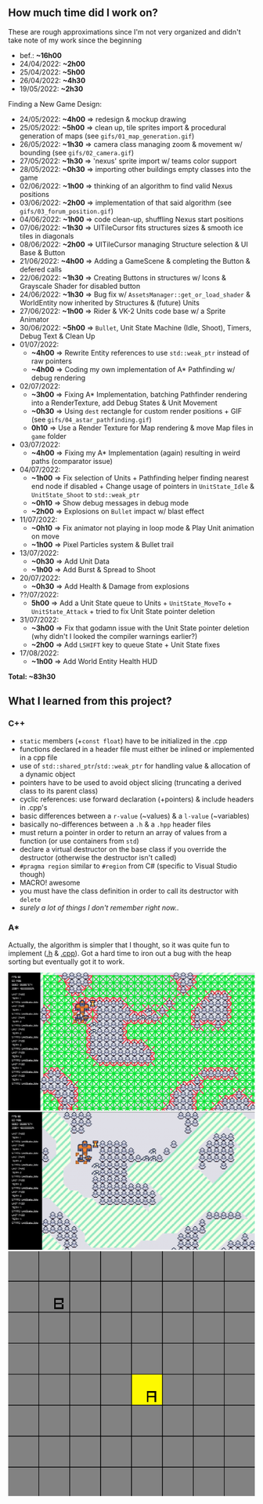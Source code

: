 ## How much time did I work on?
These are rough approximations since I'm not very organized and didn't take note of my work since the beginning
+ bef.: **~16h00**
+ 24/04/2022: **~2h00**
+ 25/04/2022: **~5h00**
+ 26/04/2022: **~4h30**
+ 19/05/2022: **~2h30**

Finding a New Game Design:
+ 24/05/2022: **~4h00** => redesign & mockup drawing
+ 25/05/2022: **~5h00** => clean up, tile sprites import & procedural generation of maps (see `gifs/01_map_generation.gif`)
+ 26/05/2022: **~1h30** => camera class managing zoom & movement w/ bounding (see `gifs/02_camera.gif`)
+ 27/05/2022: **~1h30** => 'nexus' sprite import w/ teams color support
+ 28/05/2022: **~0h30** => importing other buildings empty classes into the game
+ 02/06/2022: **~1h00** => thinking of an algorithm to find valid Nexus positions
+ 03/06/2022: **~2h00** => implementation of that said algorithm (see `gifs/03_forum_position.gif`)
+ 04/06/2022: **~1h00** => code clean-up, shuffling Nexus start positions
+ 07/06/2022: **~1h30** => UITileCursor fits structures sizes & smooth ice tiles in diagonals
+ 08/06/2022: **~2h00** => UITileCursor managing Structure selection & UI Base & Button
+ 21/06/2022: **~4h00** => Adding a GameScene & completing the Button & defered calls
+ 22/06/2022: **~1h30** => Creating Buttons in structures w/ Icons & Grayscale Shader for disabled button
+ 24/06/2022: **~1h30** => Bug fix w/ `AssetsManager::get_or_load_shader` & WorldEntity now inherited by Structures & (future) Units
+ 27/06/2022: **~1h00** => Rider & VK-2 Units code base w/ a Sprite Animator
+ 30/06/2022: **~5h00** => `Bullet`, Unit State Machine (Idle, Shoot), Timers, Debug Text & Clean Up
+ 01/07/2022:
	+ **~4h00** => Rewrite Entity references to use `std::weak_ptr` instead of raw pointers
	+ **~4h00** => Coding my own implementation of A* Pathfinding w/ debug rendering
+ 02/07/2022:
	+ **~3h00** => Fixing A* Implementation, batching Pathfinder rendering into a RenderTexture, add Debug States & Unit Movement
	+ **~0h30** => Using `dest` rectangle for custom render positions + GIF (see `gifs/04_astar_pathfinding.gif`)
	+ **0h10** => Use a Render Texture for Map rendering & move Map files in `game` folder
+ 03/07/2022:
	+ **~4h00** => Fixing my A* Implementation (again) resulting in weird paths (comparator issue)
+ 04/07/2022: 
	+ **~1h00** => Fix selection of Units + Pathfinding helper finding nearest end node if disabled + Change usage of pointers in `UnitState_Idle` & `UnitState_Shoot` to `std::weak_ptr`
	+ **~0h10** => Show debug messages in debug mode
	+ **~2h00** => Explosions on `Bullet` impact w/ blast effect
+ 11/07/2022:
	+ **~0h10** => Fix animator not playing in loop mode & Play Unit animation on move
	+ **~1h00** => Pixel Particles system & Bullet trail
+ 13/07/2022:
	+ **~0h30** => Add Unit Data
	+ **~1h00** => Add Burst & Spread to Shoot
+ 20/07/2022:
	+ **~0h30** => Add Health & Damage from explosions
+ ??/07/2022:
	+ **5h00** => Add a Unit State queue to Units + `UnitState_MoveTo` + `UnitState_Attack` + tried to fix Unit State pointer deletion
+ 31/07/2022:
	+ **~3h00** => Fix that godamn issue with the Unit State pointer deletion (why didn't I looked the compiler warnings earlier?)
	+ **~2h00** => Add `LSHIFT` key to queue State + Unit State fixes
+ 17/08/2022:
	+ **~1h00** => Add World Entity Health HUD

**Total: ~83h30**

## What I learned from this project?

### C++
+ `static` members (+`const float`) have to be initialized in the .cpp
+ functions declared in a header file must either be inlined or implemented in a cpp file
+ use of `std::shared_ptr`/`std::weak_ptr` for handling value & allocation of a dynamic object
+ pointers have to be used to avoid object slicing (truncating a derived class to its parent class)
+ cyclic references: use forward declaration (+pointers) & include headers in .cpp's
+ basic differences between a `r-value` (~values) & a `l-value` (~variables)
+ basically no-differences between a `.h` & a `.hpp` header files
+ must return a pointer in order to return an array of values from a function (or use containers from `std`)
+ declare a virtual destructor on the base class if you override the destructor (otherwise the destructor isn't called)
+ `#pragma region` similar to `#region` from C# (specific to Visual Studio though)
+ MACRO! awesome
+ you must have the class definition in order to call its destructor with `delete` 
+ *surely a lot of things I don't remember right now..*

### A*
Actually, the algorithm is simpler that I thought, so it was quite fun to implement ([.h](https://github.com/Guthen/MechaWars/blob/main/src/utility/astar2.h) & [.cpp](https://github.com/Guthen/MechaWars/blob/main/src/utility/astar2.cpp)). 
Got a hard time to iron out a bug with the heap sorting but eventually got it to work.

![First Day: implementation](https://github.com/Guthen/MechaWars/blob/main/gifs/04_astar_pathfinding.gif?raw=true)
![Second Day: fix](https://github.com/Guthen/MechaWars/blob/main/gifs/04_astar_pathfinding_fixed.gif?raw=true)
![Second Day: visualizer](https://github.com/Guthen/MechaWars/blob/main/gifs/04_astar_pathfinding_visualizer.gif?raw=true)